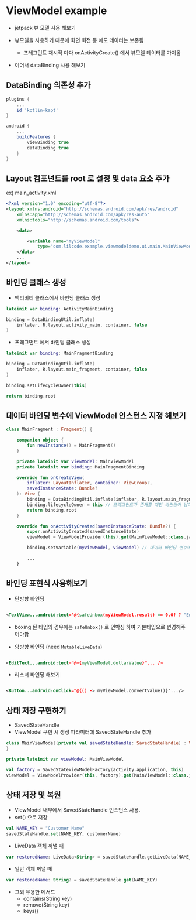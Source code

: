 # ViewModel example

- jetpack 뷰 모델 사용 해보기
- 뷰모델을 사용하기 때문에 화면 회전 등 에도 데이터는 보존됨
    - 프레그먼트 재시작 마다 onActivityCreate() 에서 뷰모델 데이터를 가져옴

- 이어서 dataBinding 사용 해보기

## DataBinding 의존성 추가

```groovy
plugins {
    ...
    id 'kotlin-kapt'
}

android {
    ...
    buildFeatures {
        viewBinding true
        dataBinding true
    }
}
```

## Layout 컴포넌트를 root 로 설정 및 data 요소 추가

ex)
main_activity.xml

```xml
<?xml version="1.0" encoding="utf-8"?>
<layout xmlns:android="http://schemas.android.com/apk/res/android"
    xmlns:app="http://schemas.android.com/apk/res-auto"
    xmlns:tools="http://schemas.android.com/tools">

    <data>

        <variable name="myViewModel"
            type="com.lilcode.example.viewmodeldemo.ui.main.MainViewModel" />
    </data>
    ...
</layout>
```

## 바인딩 클래스 생성

- 액티비티 클래스에서 바인딩 클래스 생성

```kotlin
lateinit var binding: ActivityMainBinding

binding = DataBindingUtil.inflate(
    inflater, R.layout.activity_main, container, false
)
```

- 프래그먼트 에서 바인딩 클래스 생성

```kotlin
lateinit var binding: MainFragmentBinding

binding = DataBindingUtil.inflate(
    inflater, R.layout.main_fragment, container, false
)

binding.setLifecycleOwner(this)

return binding.root
```

## 데이터 바인딩 변수에 ViewModel 인스턴스 지정 해보기

```kotlin
class MainFragment : Fragment() {

    companion object {
        fun newInstance() = MainFragment()
    }

    private lateinit var viewModel: MainViewModel
    private lateinit var binding: MainFragmentBinding

    override fun onCreateView(
        inflater: LayoutInflater, container: ViewGroup?,
        savedInstanceState: Bundle?
    ): View {
        binding = DataBindingUtil.inflate(inflater, R.layout.main_fragment, container, false)
        binding.lifecycleOwner = this // 프레그먼트가 존재할 때만 바인딩이 남아있어야 하기 떄문에 연결. (소멸시 같이 소멸)
        return binding.root
    }

    override fun onActivityCreated(savedInstanceState: Bundle?) {
        super.onActivityCreated(savedInstanceState)
        viewModel = ViewModelProvider(this).get(MainViewModel::class.java)

        binding.setVariable(myViewModel, viewModel) // 데이터 바인딩 변수에 ViewModel 인스턴스 지정 해보기

        ...
    }

```

## 바인딩 표현식 사용해보기

- 단방향 바인딩

```xml

<TextView...android:text='@{safeUnbox(myViewModel.result) == 0.0f ? "Enter value" : String.valueOf(safeUnbox(myViewModel.result)) + " euros"}'... />
```

- boxing 된 타입의 경우에는 `safeUnbox()` 로 언박싱 하여 기본타입으로 변경해주어야함

- 양방향 바인딩 (need `MutableLiveData`)

```xml

<EditText...android:text="@={myViewModel.dollarValue}"... />
```

- 리스너 바인딩 해보기

```xml

<Button...android:onClick="@{() -> myViewModel.convertValue()}".../>
```

## 상태 저장 구현하기

- SavedStateHandle
- ViewModel 구현 시 생성 파라미터에 SavedStateHandle 추가

```kotlin
class MainViewModel(private val savedStateHandle: SavedStateHandle) : ViewModel() {
}
```

```kotlin
private lateinit var viewModel: MainViewModel

val factory = SavedStateViewModelFactory(activity.application, this)
viewModel = ViewModelProvider(this, factory).get(MainViewModel::class.java)
```

## 상태 저장 및 복원

- ViewModel 내부에서 SavedStateHandle 인스턴스 사용.
- set() 으로 저장

```kotlin
val NAME_KEY = "Customer Name"
savedStateHandle.set(NAME_KEY, customerName)
```

- LiveData 객체 꺼낼 때

```kotlin
var restoredName: LiveData<String> = savedStateHandle.getLiveData(NAME_KEY)
```

- 일반 객체 꺼낼 때

```kotlin
var restoredName: String? = savedStateHandle.get(NAME_KEY)
```

- 그외 유용한 메서드
  - contains(String key)
  - remove(String key)
  - keys()